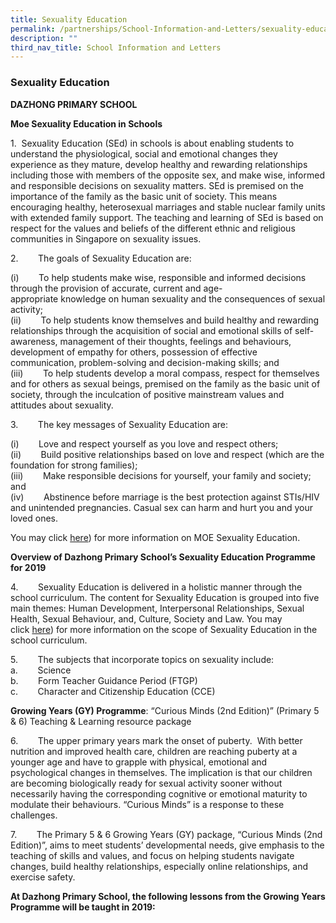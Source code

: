 ```yaml
---
title: Sexuality Education
permalink: /partnerships/School-Information-and-Letters/sexuality-education
description: ""
third_nav_title: School Information and Letters
---
```

### Sexuality Education

**DAZHONG PRIMARY SCHOOL**

**Moe Sexuality Education in Schools**

  

1.  Sexuality Education (SEd) in schools is about enabling students to understand the physiological, social and emotional changes they experience as they mature, develop healthy and rewarding relationships including those with members of the opposite sex, and make wise, informed and responsible decisions on sexuality matters. SEd is premised on the importance of the family as the basic unit of society. This means encouraging healthy, heterosexual marriages and stable nuclear family units with extended family support. The teaching and learning of SEd is based on respect for the values and beliefs of the different ethnic and religious communities in Singapore on sexuality issues.

  

2.        The goals of Sexuality Education are:

(i)        To help students make wise, responsible and informed decisions through the provision of accurate, current and age-appropriate knowledge on human sexuality and the consequences of sexual activity;<br>
(ii)        To help students know themselves and build healthy and rewarding relationships through the acquisition of social and emotional skills of self-awareness, management of their thoughts, feelings and behaviours, development of empathy for others, possession of effective communication, problem-solving and decision-making skills; and
<br>(iii)        To help students develop a moral compass, respect for themselves and for others as sexual beings, premised on the family as the basic unit of society, through the inculcation of positive mainstream values and attitudes about sexuality.

  

3.        The key messages of Sexuality Education are:

  

(i)        Love and respect yourself as you love and respect others;<br>
(ii)        Build positive relationships based on love and respect (which are the foundation for strong families);
<br>(iii)        Make responsible decisions for yourself, your family and society; and
<br>(iv)        Abstinence before marriage is the best protection against STIs/HIV and unintended pregnancies. Casual sex can harm and hurt you and your loved ones.

  

You may click [here](https://www.moe.gov.sg/education/programmes/social-and-emotional-learning/sexuality-education)) for more information on MOE Sexuality Education.

  

  

**Overview of Dazhong Primary School’s Sexuality Education Programme for 2019**

  

4.        Sexuality Education is delivered in a holistic manner through the school curriculum. The content for Sexuality Education is grouped into five main themes: Human Development, Interpersonal Relationships, Sexual Health, Sexual Behaviour, and, Culture, Society and Law. You may click [here](https://www.moe.gov.sg/education/programmes/social-and-emotional-learning/sexuality-education/scope-and-teaching-approach-of-sexuality-education-in-schools)) for more information on the scope of Sexuality Education in the school curriculum.

  

5.        The subjects that incorporate topics on sexuality include: <br>
a.        Science<br>
b.        Form Teacher Guidance Period (FTGP)<br>
c.        Character and Citizenship Education (CCE)

  

  

**Growing Years (GY) Programme**: “Curious Minds (2nd Edition)” (Primary 5 & 6) Teaching & Learning resource package

  

6.        The upper primary years mark the onset of puberty.  With better nutrition and improved health care, children are reaching puberty at a younger age and have to grapple with physical, emotional and psychological changes in themselves. The implication is that our children are becoming biologically ready for sexual activity sooner without necessarily having the corresponding cognitive or emotional maturity to modulate their behaviours. “Curious Minds” is a response to these challenges.

  

7.        The Primary 5 & 6 Growing Years (GY) package, “Curious Minds (2nd Edition)”, aims to meet students’ developmental needs, give emphasis to the teaching of skills and values, and focus on helping students navigate changes, build healthy relationships, especially online relationships, and exercise safety.

  

  

**At Dazhong Primary School, the following lessons from the Growing Years Programme will be taught in 2019:**

